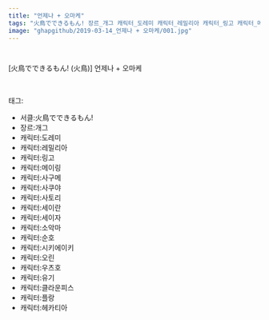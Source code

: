 ```yaml
---
title: "언제나 + 오마케"
tags: "火鳥でできるもん! 장르_개그 캐릭터_도레미 캐릭터_레밀리아 캐릭터_링고 캐릭터_메이링 캐릭터_사구메 캐릭터_사쿠야 캐릭터_사토리 캐릭터_세이란 캐릭터_세이자 캐릭터_소악마 캐릭터_순호 캐릭터_시키에이키 캐릭터_오린 캐릭터_우츠호 캐릭터_유기 캐릭터_클라운피스 캐릭터_플랑 캐릭터_헤카티아 火鳥 동방"
image: "ghapgithub/2019-03-14_언제나 + 오마케/001.jpg"
---
```

<div class="article">
<div class="article-entry" itemprop="articleBody">
<p><img alt="" src="{{ site.nasurl }}/ghapgithub/2019-03-14_언제나 + 오마케/001.jpg"/><br/><img alt="" src="{{ site.nasurl }}/ghapgithub/2019-03-14_언제나 + 오마케/002.jpg"/><br/><img alt="" src="{{ site.nasurl }}/ghapgithub/2019-03-14_언제나 + 오마케/003.jpg"/><br/><img alt="" src="{{ site.nasurl }}/ghapgithub/2019-03-14_언제나 + 오마케/004.jpg"/><br/><img alt="" src="{{ site.nasurl }}/ghapgithub/2019-03-14_언제나 + 오마케/005.jpg"/><br/><img alt="" src="{{ site.nasurl }}/ghapgithub/2019-03-14_언제나 + 오마케/006.jpg"/><br/><img alt="" src="{{ site.nasurl }}/ghapgithub/2019-03-14_언제나 + 오마케/007.jpg"/><br/><img alt="" src="{{ site.nasurl }}/ghapgithub/2019-03-14_언제나 + 오마케/008.jpg"/><br/><img alt="" src="{{ site.nasurl }}/ghapgithub/2019-03-14_언제나 + 오마케/009.jpg"/><br/><img alt="" src="{{ site.nasurl }}/ghapgithub/2019-03-14_언제나 + 오마케/010.jpg"/><br/><img alt="" src="{{ site.nasurl }}/ghapgithub/2019-03-14_언제나 + 오마케/011.jpg"/><br/><img alt="" src="{{ site.nasurl }}/ghapgithub/2019-03-14_언제나 + 오마케/012.jpg"/><br/><img alt="" src="{{ site.nasurl }}/ghapgithub/2019-03-14_언제나 + 오마케/013.jpg"/><br/><img alt="" src="{{ site.nasurl }}/ghapgithub/2019-03-14_언제나 + 오마케/014.jpg"/><br/><img alt="" src="{{ site.nasurl }}/ghapgithub/2019-03-14_언제나 + 오마케/015.jpg"/><br/><img alt="" src="{{ site.nasurl }}/ghapgithub/2019-03-14_언제나 + 오마케/016.jpg"/><br/><img alt="" src="{{ site.nasurl }}/ghapgithub/2019-03-14_언제나 + 오마케/017.jpg"/><br/><img alt="" src="{{ site.nasurl }}/ghapgithub/2019-03-14_언제나 + 오마케/018.jpg"/><br/><img alt="" src="{{ site.nasurl }}/ghapgithub/2019-03-14_언제나 + 오마케/019.jpg"/><br/><img alt="" src="{{ site.nasurl }}/ghapgithub/2019-03-14_언제나 + 오마케/020.jpg"/><br/><img alt="" src="{{ site.nasurl }}/ghapgithub/2019-03-14_언제나 + 오마케/021.jpg"/><br/><img alt="" src="{{ site.nasurl }}/ghapgithub/2019-03-14_언제나 + 오마케/022.jpg"/><br/><img alt="" src="{{ site.nasurl }}/ghapgithub/2019-03-14_언제나 + 오마케/023.jpg"/><br/><img alt="" src="{{ site.nasurl }}/ghapgithub/2019-03-14_언제나 + 오마케/024.jpg"/><br/><img alt="" src="{{ site.nasurl }}/ghapgithub/2019-03-14_언제나 + 오마케/025.jpg"/><br/><img alt="" src="{{ site.nasurl }}/ghapgithub/2019-03-14_언제나 + 오마케/026.jpg"/><br/><img alt="" src="{{ site.nasurl }}/ghapgithub/2019-03-14_언제나 + 오마케/027.jpg"/><br/><img alt="" src="{{ site.nasurl }}/ghapgithub/2019-03-14_언제나 + 오마케/028.jpg"/><br/><img alt="" src="{{ site.nasurl }}/ghapgithub/2019-03-14_언제나 + 오마케/029.jpg"/><br/><img alt="" src="{{ site.nasurl }}/ghapgithub/2019-03-14_언제나 + 오마케/030.jpg"/><br/><img alt="" src="{{ site.nasurl }}/ghapgithub/2019-03-14_언제나 + 오마케/031.jpg"/><br/><img alt="" src="{{ site.nasurl }}/ghapgithub/2019-03-14_언제나 + 오마케/032.jpg"/><br/><img alt="" src="{{ site.nasurl }}/ghapgithub/2019-03-14_언제나 + 오마케/033.jpg"/><br/><img alt="" src="{{ site.nasurl }}/ghapgithub/2019-03-14_언제나 + 오마케/034.jpg"/></p>
<p><img alt="" src="{{ site.nasurl }}/ghapgithub/2019-03-14_언제나 + 오마케/035.jpg"/><br/><img alt="" src="{{ site.nasurl }}/ghapgithub/2019-03-14_언제나 + 오마케/036.jpg"/><br/><img alt="" src="{{ site.nasurl }}/ghapgithub/2019-03-14_언제나 + 오마케/037.jpg"/><br/><img alt="" src="{{ site.nasurl }}/ghapgithub/2019-03-14_언제나 + 오마케/038.jpg"/><br/><img alt="" src="{{ site.nasurl }}/ghapgithub/2019-03-14_언제나 + 오마케/039.jpg"/><br/><img alt="" src="{{ site.nasurl }}/ghapgithub/2019-03-14_언제나 + 오마케/040.jpg"/><br/><img alt="" src="{{ site.nasurl }}/ghapgithub/2019-03-14_언제나 + 오마케/041.jpg"/><br/><img alt="" src="{{ site.nasurl }}/ghapgithub/2019-03-14_언제나 + 오마케/042.jpg"/><br/><img alt="" src="{{ site.nasurl }}/ghapgithub/2019-03-14_언제나 + 오마케/043.jpg"/></p>
<p>[火鳥でできるもん! (火鳥)] 언제나 + 오마케</p>
</div></div><br/>
<div class="tagTrail">
<p>태그: </p>
<ul>
<li>서클:火鳥でできるもん!</li>
<li>장르:개그</li>
<li>캐릭터:도레미</li>
<li>캐릭터:레밀리아</li>
<li>캐릭터:링고</li>
<li>캐릭터:메이링</li>
<li>캐릭터:사구메</li>
<li>캐릭터:사쿠야</li>
<li>캐릭터:사토리</li>
<li>캐릭터:세이란</li>
<li>캐릭터:세이자</li>
<li>캐릭터:소악마</li>
<li>캐릭터:순호</li>
<li>캐릭터:시키에이키</li>
<li>캐릭터:오린</li>
<li>캐릭터:우츠호</li>
<li>캐릭터:유기</li>
<li>캐릭터:클라운피스</li>
<li>캐릭터:플랑</li>
<li>캐릭터:헤카티아</li>
</ul>
</div><br/>

<br/>
<p id="refer"></p>
<br/>
